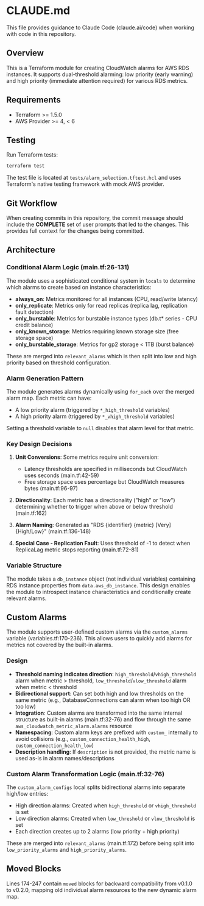 # CLAUDE.md

This file provides guidance to Claude Code (claude.ai/code) when working with code in this repository.

## Overview

This is a Terraform module for creating CloudWatch alarms for AWS RDS instances. It supports dual-threshold alarming: low priority (early warning) and high priority (immediate attention required) for various RDS metrics.

## Requirements

- Terraform >= 1.5.0
- AWS Provider >= 4, < 6

## Testing

Run Terraform tests:
```bash
terraform test
```

The test file is located at `tests/alarm_selection.tftest.hcl` and uses Terraform's native testing framework with mock AWS provider.

## Git Workflow

When creating commits in this repository, the commit message should include the **COMPLETE** set of user prompts that led to the changes. This provides full context for the changes being committed.

## Architecture

### Conditional Alarm Logic (main.tf:26-131)

The module uses a sophisticated conditional system in `locals` to determine which alarms to create based on instance characteristics:

- **always_on**: Metrics monitored for all instances (CPU, read/write latency)
- **only_replicate**: Metrics only for read replicas (replica lag, replication fault detection)
- **only_burstable**: Metrics for burstable instance types (db.t* series - CPU credit balance)
- **only_known_storage**: Metrics requiring known storage size (free storage space)
- **only_burstable_storage**: Metrics for gp2 storage < 1TB (burst balance)

These are merged into `relevant_alarms` which is then split into low and high priority based on threshold configuration.

### Alarm Generation Pattern

The module generates alarms dynamically using `for_each` over the merged alarm map. Each metric can have:
- A low priority alarm (triggered by `*_high_threshold` variables)
- A high priority alarm (triggered by `*_vhigh_threshold` variables)

Setting a threshold variable to `null` disables that alarm level for that metric.

### Key Design Decisions

1. **Unit Conversions**: Some metrics require unit conversion:
   - Latency thresholds are specified in milliseconds but CloudWatch uses seconds (main.tf:42-59)
   - Free storage space uses percentage but CloudWatch measures bytes (main.tf:96-97)

2. **Directionality**: Each metric has a directionality ("high" or "low") determining whether to trigger when above or below threshold (main.tf:162)

3. **Alarm Naming**: Generated as "RDS {identifier} {metric} [Very] {High/Low}" (main.tf:136-148)

4. **Special Case - Replication Fault**: Uses threshold of -1 to detect when ReplicaLag metric stops reporting (main.tf:72-81)

### Variable Structure

The module takes a `db_instance` object (not individual variables) containing RDS instance properties from `data.aws_db_instance`. This design enables the module to introspect instance characteristics and conditionally create relevant alarms.

## Custom Alarms

The module supports user-defined custom alarms via the `custom_alarms` variable (variables.tf:170-236). This allows users to quickly add alarms for metrics not covered by the built-in alarms.

### Design

- **Threshold naming indicates direction**: `high_threshold`/`vhigh_threshold` alarm when metric > threshold, `low_threshold`/`vlow_threshold` alarm when metric < threshold
- **Bidirectional support**: Can set both high and low thresholds on the same metric (e.g., DatabaseConnections can alarm when too high OR too low)
- **Integration**: Custom alarms are transformed into the same internal structure as built-in alarms (main.tf:32-76) and flow through the same `aws_cloudwatch_metric_alarm.alarms` resource
- **Namespacing**: Custom alarm keys are prefixed with `custom_` internally to avoid collisions (e.g., `custom_connection_health_high`, `custom_connection_health_low`)
- **Description handling**: If `description` is not provided, the metric name is used as-is in alarm names/descriptions

### Custom Alarm Transformation Logic (main.tf:32-76)

The `custom_alarm_configs` local splits bidirectional alarms into separate high/low entries:
- High direction alarms: Created when `high_threshold` or `vhigh_threshold` is set
- Low direction alarms: Created when `low_threshold` or `vlow_threshold` is set
- Each direction creates up to 2 alarms (low priority + high priority)

These are merged into `relevant_alarms` (main.tf:172) before being split into `low_priority_alarms` and `high_priority_alarms`.

## Moved Blocks

Lines 174-247 contain `moved` blocks for backward compatibility from v0.1.0 to v0.2.0, mapping old individual alarm resources to the new dynamic alarm map.
